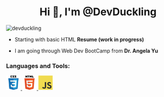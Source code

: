 <h1 align="center">Hi 👋, I'm @DevDuckling</h1>
<p align="left"> <img src="https://komarev.com/ghpvc/?username=devduckling&label=Profile%20views&color=0e75b6&style=plastic" alt="devduckling" /> </p>

- Starting with basic HTML **Resume (work in progress)**

- I am going through Web Dev BootCamp from **Dr. Angela Yu**


<h3 align="left">Languages and Tools:</h3>
<p align="left"> <a href="https://www.w3schools.com/css/" target="_blank" rel="noreferrer"> <img src="https://raw.githubusercontent.com/devicons/devicon/master/icons/css3/css3-original-wordmark.svg" alt="css3" width="40" height="40"/> </a> <a href="https://www.w3.org/html/" target="_blank" rel="noreferrer"> <img src="https://raw.githubusercontent.com/devicons/devicon/master/icons/html5/html5-original-wordmark.svg" alt="html5" width="40" height="40"/> </a> <a href="https://developer.mozilla.org/en-US/docs/Web/JavaScript" target="_blank" rel="noreferrer"> <img src="https://raw.githubusercontent.com/devicons/devicon/master/icons/javascript/javascript-original.svg" alt="javascript" width="40" height="40"/> </a> </p>

<!---
DevDuckling/DevDuckling is a ✨ special ✨ repository because its `README.md` (this file) appears on your GitHub profile.
You can click the Preview link to take a look at your changes.
--->
